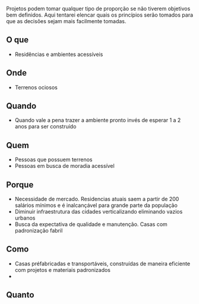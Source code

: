 Projetos podem tomar qualquer tipo de proporção se não tiverem objetivos bem definidos. Aqui tentarei elencar quais os princípios serão tomados para que as decisões sejam mais facilmente tomadas.

## O que
- Residências e ambientes acessíveis
## Onde
- Terrenos ociosos
## Quando
- Quando vale a pena trazer a ambiente pronto invés de esperar 1 a 2 anos para ser construído

## Quem
- Pessoas que possuem terrenos
- Pessoas em busca de moradia acessível

## Porque
- Necessidade de mercado. Residencias atuais saem a partir de 200 salários mínimos e é inalcançável para grande parte da população
- Diminuir infraestrutura das cidades verticalizando eliminando vazios urbanos
- Busca da expectativa de qualidade e manutenção. Casas com padronização fabril
## Como
- Casas préfabricadas e transportáveis, construídas de maneira eficiente com projetos e materiais padronizados
- 
## Quanto


